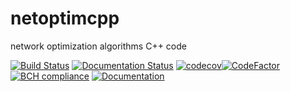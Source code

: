 # netoptimcpp
network optimization algorithms C++ code

[![Build Status](https://travis-ci.org/luk036/netoptimcpp.svg?branch=master)](https://travis-ci.org/luk036/netoptimcpp)
[![Documentation Status](https://readthedocs.org/projects/netoptimcpp/badge/?version=latest)](https://netoptimcpp.readthedocs.io/en/latest/?badge=latest)
[![codecov](https://codecov.io/gh/luk036/netoptimcpp/branch/master/graph/badge.svg)](https://codecov.io/gh/luk036/netoptimcpp)[![CodeFactor](https://www.codefactor.io/repository/github/luk036/netoptimcpp/badge)](https://www.codefactor.io/repository/github/luk036/netoptimcpp)
[![BCH compliance](https://bettercodehub.com/edge/badge/luk036/netoptimcpp?branch=master)](https://bettercodehub.com/)
[![Documentation](https://img.shields.io/badge/Documentation-latest-blue.svg)](https://luk036.github.io/doc/netoptimcpp/index.html)
